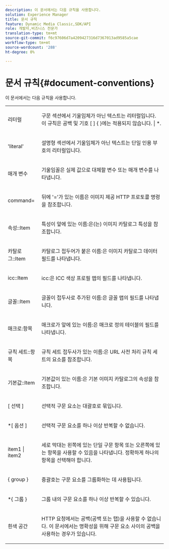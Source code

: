 ```yaml
---
description: 이 문서에서는 다음 규칙을 사용합니다.
solution: Experience Manager
title: 문서 규칙
feature: Dynamic Media Classic,SDK/API
role: 개발자,비즈니스 전문가
translation-type: tm+mt
source-git-commit: f6c97606d7a4209427316d7367013ad9585a5cae
workflow-type: tm+mt
source-wordcount: '288'
ht-degree: 0%

---
```



# 문서 규칙{#document-conventions}

이 문서에서는 다음 규칙을 사용합니다.

<table id="simpletable_8C9DB0DA5F2B4C068794415602B768CB"> 
 <tr class="strow"> 
  <td class="stentry"> <p>리터럴 </p> </td> 
  <td class="stentry"> <p>구문 섹션에서 기울임체가 아닌 텍스트는 리터럴입니다. 이 규칙은 공백 및 기호 [ ] { }에는 적용되지 않습니다. | *. </p> </td> 
 </tr> 
 <tr class="strow"> 
  <td class="stentry"> <p>'literal' </p> </td> 
  <td class="stentry"> <p>설명형 섹션에서 기울임체가 아닌 텍스트는 단일 인용 부호의 리터럴입니다. </p> </td> 
 </tr> 
 <tr class="strow"> 
  <td class="stentry"> <p> <span class="varname"> 매개 변수 </span> </p> </td> 
  <td class="stentry"> <p>기울임꼴은 실제 값으로 대체할 변수 또는 매개 변수를 나타냅니다. </p> </td> 
 </tr> 
 <tr class="strow"> 
  <td class="stentry"> <p> <span class="codeph"> command=  </span> </p> </td> 
  <td class="stentry"> <p>뒤에 '='가 있는 이름은 이미지 제공 HTTP 프로토콜 명령을 참조합니다. </p> </td> 
 </tr> 
 <tr class="strow"> 
  <td class="stentry"> <p> <span class="codeph"> 속성::Item  </span> </p> </td> 
  <td class="stentry"> <p><span class="codeph"> 특성이 앞에 있는 이름:</span>은(는) 이미지 카탈로그 특성을 참조합니다. </p> </td> 
 </tr> 
 <tr class="strow"> 
  <td class="stentry"> <p> <span class="codeph"> 카탈로그::Item  </span> </p> </td> 
  <td class="stentry"> <p><span class="codeph"> 카탈로그 접두어가 붙은 이름:</span>은 이미지 카탈로그 데이터 필드를 나타냅니다. </p> </td> 
 </tr> 
 <tr class="strow"> 
  <td class="stentry"> <p> <span class="codeph"> icc::Item  </span> </p> </td> 
  <td class="stentry"> <p><span class="codeph"> icc:</span>은 ICC 색상 프로필 맵의 필드를 나타냅니다. </p> </td> 
 </tr> 
 <tr class="strow"> 
  <td class="stentry"> <p> <span class="codeph"> 글꼴::Item  </span> </p> </td> 
  <td class="stentry"> <p><span class="codeph"> 글꼴이 접두사로 추가된 이름:</span>은 글꼴 맵의 필드를 나타냅니다. </p> </td> 
 </tr> 
 <tr class="strow"> 
  <td class="stentry"> <p> <span class="codeph"> 매크로:항목  </span> </p> </td> 
  <td class="stentry"> <p><span class="codeph"> 매크로가 앞에 있는 이름:</span>은 매크로 정의 테이블의 필드를 나타냅니다. </p> </td> 
 </tr> 
 <tr class="strow"> 
  <td class="stentry"> <p> <span class="codeph"> 규칙 세트::항목  </span> </p> </td> 
  <td class="stentry"> <p><span class="codeph"> 규칙 세트 접두사가 있는 이름:</span>은 URL 사전 처리 규칙 세트의 요소를 참조합니다. </p> </td> 
 </tr> 
 <tr class="strow"> 
  <td class="stentry"> <p> <span class="codeph"> 기본값::Item  </span> </p> </td> 
  <td class="stentry"> <p><span class="codeph"> 기본값이 있는 이름:</span>은 기본 이미지 카탈로그의 속성을 참조합니다. </p> </td> 
 </tr> 
 <tr class="strow"> 
  <td class="stentry"> <p> <span class="codeph"> [  <span class="varname"> 선택  </span>]  </span> </p> </td> 
  <td class="stentry"> <p>선택적 구문 요소는 대괄호로 묶입니다. </p> </td> 
 </tr> 
 <tr class="strow"> 
  <td class="stentry"> <p> <span class="codeph"> *[  <span class="varname"> 옵션  </span>]  </span> </p> </td> 
  <td class="stentry"> <p><span class="varname"> 선택적 </span> 구문 요소를 하나 이상 반복할 수 없습니다. </p> </td> 
 </tr> 
 <tr class="strow"> 
  <td class="stentry"> <p> <span class="codeph"> <span class="varname"> item1  </span>|  <span class="varname"> item2  </span> </span> </p> </td> 
  <td class="stentry"> <p>세로 막대는 왼쪽에 있는 단일 구문 항목 또는 오른쪽에 있는 항목을 사용할 수 있음을 나타냅니다. 정확하게 하나의 항목을 선택해야 합니다. </p> </td> 
 </tr> 
 <tr class="strow"> 
  <td class="stentry"> <p> <span class="codeph"> {  <span class="varname"> group  </span>}  </span> </p> </td> 
  <td class="stentry"> <p>중괄호는 구문 요소를 그룹화하는 데 사용됩니다. </p> </td> 
 </tr> 
 <tr class="strow"> 
  <td class="stentry"> <p> <span class="codeph"> *{  <span class="varname"> 그룹  </span>}  </span> </p> </td> 
  <td class="stentry"> <p>그룹 내의 구문 요소를 하나 이상 반복할 수 있습니다. </p> </td> 
 </tr> 
 <tr class="strow"> 
  <td class="stentry"> <p>흰색 공간 </p> </td> 
  <td class="stentry"> <p>HTTP 요청에서는 공백(공백 또는 탭)을 사용할 수 없습니다. 이 문서에서는 명확성을 위해 구문 요소 사이의 공백을 사용하는 경우가 있습니다. </p> </td> 
 </tr> 
</table>

